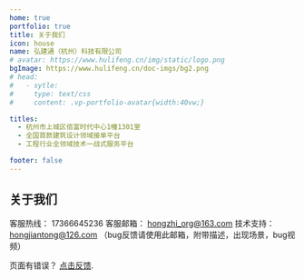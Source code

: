 ```yaml
---
home: true
portfolio: true
title: 关于我们
icon: house
name: 弘建通（杭州）科技有限公司
# avatar: https://www.hulifeng.cn/img/static/logo.png
bgImage: https://www.hulifeng.cn/doc-imgs/bg2.png
# head:
#   - sytle:
#     type: text/css
#     content: .vp-portfolio-avatar{width:40vw;}

titles:
  - 杭州市上城区佰富时代中心1幢1301室
  - 全国首款建筑设计领域接单平台
  - 工程行业全领域技术一战式服务平台

footer: false
---
```


## 关于我们

客服热线： 17366645236 
客服邮箱： hongzhi_org@163.com
技术支持： hongjiantong@126.com （bug反馈请使用此邮箱，附带描述，出现场景，bug视频）


<!-- ## Description -->

页面有错误？ [点击反馈](tencent://AddContact/?fromId=45&fromSubId=1&subcmd=all&uin=26198573&website=www.oicqzone.com).

